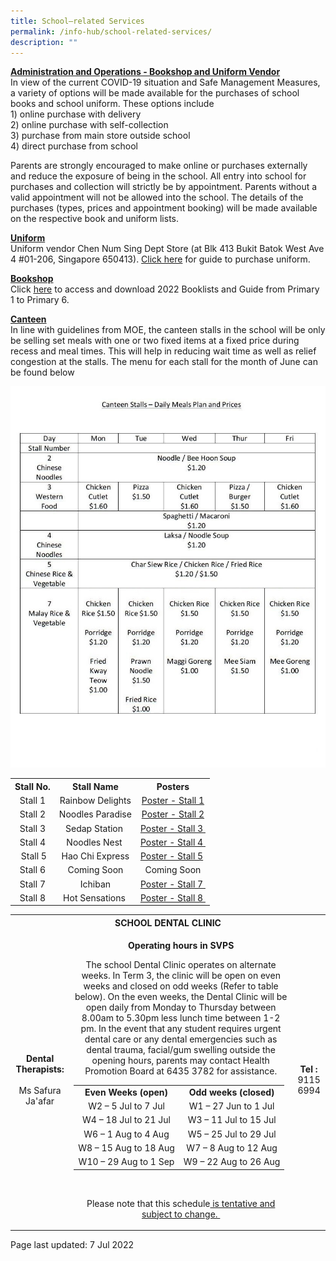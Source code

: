 ```yaml
---
title: School–related Services
permalink: /info-hub/school-related-services/
description: ""
---
```


<p><u><strong>Administration and Operations - Bookshop and Uniform Vendor<br /></strong></u>In view of the current COVID-19 situation and Safe Management Measures, a variety of options will be made available for the purchases of school books and school uniform. These options include <br />1) online purchase with delivery<br />2) online purchase with self-collection<br />3) purchase from main store outside school<br />4) direct purchase from school</p>
<p>Parents are strongly encouraged to make online or purchases externally and reduce the exposure of being in the school. All entry into school for purchases and collection will strictly be by appointment. Parents without a valid appointment will not be allowed into the school. The details of the purchases (types, prices and appointment booking) will be made available on the respective book and uniform lists.</p>
<p><u><strong>Uniform<br /></strong></u>Uniform vendor Chen Num Sing Dept Store (at Blk 413 Bukit Batok West Ave 4 #01-206, Singapore 650413).&nbsp;<a href="https://drive.google.com/file/d/11Sdm74fkkHTzRpqdB7GHOSNJlWM78WLy/view?usp=sharing&amp;litebox=1" target="_blank" rel="noopener">Click here</a>&nbsp;for guide to purchase uniform.</p>
<p><strong><u>Bookshop<br /></u></strong>Click&nbsp;<u><a href="https://drive.google.com/drive/folders/1JNYd-zc5815edNswz66TPtFGQr2sBcMd?usp=sharing&amp;litebox=1" target="_blank" rel="noopener" data-saferedirecturl="https://www.google.com/url?q=https://drive.google.com/drive/folders/1LeB7Ei8TdtX3-V8zEaUYPr3Ul_7B3ohD?usp%3Dsharing&amp;source=gmail&amp;ust=1608183411061000&amp;usg=AFQjCNEpY_R1CdyaBKCojI4RtVLbQT87Bg">here</a></u> to access and download 2022 Booklists and Guide from Primary 1 to Primary 6.</p>
<p><u><strong>Canteen<br /></strong></u>In line with guidelines from MOE, the canteen stalls in the school will be only be selling set meals with one or two fixed items at a fixed price during recess and meal times. This will help in reducing wait time as well as relief congestion at the stalls. The menu for each stall for the month of June can be found below</p>
<img src="/images/srs.jpg">
<div style="text-align: center;">
<table>
<tbody>
<tr>
<th>Stall No.</th>
<th style="text-align: center;">Stall Name</th>
<th style="text-align: center;">Posters</th>
</tr>
<tr>
<td style="text-align: center;">Stall 1</td>
<td style="text-align: center;">Rainbow Delights</td>
<td style="text-align: center;"><a href="https://drive.google.com/file/d/1TaD5yZcvSPS6x7r4yi1cnNSWC8EKWEtW/view?usp=sharing&amp;litebox=1" target="_blank" rel="noopener">Poster - Stall 1</a></td>
</tr>
<tr>
<td style="text-align: center;">Stall 2</td>
<td style="text-align: center;">Noodles Paradise</td>
<td style="text-align: center;"><a href="https://drive.google.com/file/d/1DfXiz68A0EocYWkl5U_EScXPZMoO4Y9U/view?usp=sharing&amp;litebox=1" target="_blank" rel="noopener">Poster - Stall 2</a></td>
</tr>
<tr>
<td style="text-align: center;">Stall 3</td>
<td style="text-align: center;">Sedap Station&nbsp;</td>
<td style="text-align: center;"><a href="https://drive.google.com/file/d/1gb7UBI13kzbe2JjQ9ukalRP1QMYd5sO9/view?usp=sharing&amp;litebox=1" target="_blank" rel="noopener">Poster - Stall 3&nbsp;</a></td>
</tr>
<tr>
<td style="text-align: center;">Stall 4</td>
<td style="text-align: center;">Noodles Nest&nbsp;</td>
<td style="text-align: center;"><a href="https://drive.google.com/file/d/1MZ4HIY_IJe5nWNC0kfPZQnptyDf720-l/view?usp=sharing&amp;litebox=1" target="_blank" rel="noopener">Poster - Stall 4&nbsp;</a></td>
</tr>
<tr>
<td style="text-align: center;">&nbsp;Stall 5</td>
<td style="text-align: center;">Hao Chi Express</td>
<td style="text-align: center;"><a href="https://drive.google.com/file/d/1WM5aneP1Ztqr2RLam_-VXzxMz1PEREtF/view?usp=sharing&amp;litebox=1" target="_blank" rel="noopener">Poster - Stall 5</a>&nbsp;</td>
</tr>
<tr>
<td style="text-align: center;">Stall 6</td>
<td style="text-align: center;">Coming Soon</td>
<td style="text-align: center;">Coming Soon</td>
</tr>
<tr>
<td style="text-align: center;">Stall 7</td>
<td style="text-align: center;">Ichiban</td>
<td style="text-align: center;"><a href="https://drive.google.com/file/d/1QNOOAGFxrlPFN9SXjk-DR2nlBaKv6DCc/view?usp=sharing&amp;litebox=1" target="_blank" rel="noopener">Poster - Stall 7&nbsp;</a></td>
</tr>
<tr>
<td style="text-align: center;">Stall 8</td>
<td style="text-align: center;">Hot Sensations&nbsp;</td>
<td style="text-align: center;"><a href="https://drive.google.com/file/d/112XnrU8ZEMTLppUS5tDB2j7jtbUYwJ6a/view?usp=sharing&amp;litebox=1" target="_blank" rel="noopener">Poster - Stall 8&nbsp;</a></td>
</tr>
</tbody>
</table>
<table>
<tbody>
<tr>
<th colspan="3">SCHOOL DENTAL CLINIC</th>
</tr>
<tr>
<td><strong>Dental Therapists:</strong><br /><br />Ms Safura Ja'afar</td>
<td>
<p style="text-align: center;"><strong>Operating hours in SVPS</strong><strong><br /></strong></p>
<p style="text-align: center;">The school Dental Clinic operates on alternate weeks. In Term 3, the clinic will be open on even weeks and closed on odd weeks (Refer to table below). On the even weeks, the Dental Clinic will be open daily from Monday to Thursday between 8.00am to 5.30pm less lunch time between 1-2 pm. In the event that any student requires urgent dental care or any dental emergencies such as dental trauma, facial/gum swelling outside the opening hours, parents may contact Health Promotion Board at 6435 3782 for assistance.</p>
<table style="margin-left: auto; margin-right: auto;">
<tbody>
<tr>
<td><strong>Even Weeks (open)</strong></td>
<td><strong>Odd weeks (closed)</strong></td>
</tr>
<tr>
<td>W2 &ndash; 5 Jul to 7 Jul</td>
<td>W1 &ndash; 27 Jun to 1 Jul</td>
</tr>
<tr>
<td>W4 &ndash; 18 Jul to 21 Jul</td>
<td>W3 &ndash; 11 Jul to 15 Jul</td>
</tr>
<tr>
<td>W6 &ndash; 1 Aug to 4 Aug</td>
<td>W5 &ndash; 25 Jul to 29 Jul</td>
</tr>
<tr>
<td>W8 &ndash; 15 Aug to 18 Aug</td>
<td>W7 &ndash; 8 Aug to 12 Aug</td>
</tr>
<tr>
<td>W10 &ndash; 29 Aug to 1 Sep</td>
<td>W9 &ndash; 22 Aug to 26 Aug</td>
</tr>
</tbody>
</table>
<br />
<p>Please note that this schedule<u>&nbsp;is tentative and subject to change.&nbsp;</u></p>
</td>
<td><strong>Tel :</strong><br />9115 6994</td>
</tr>
</tbody>
</table>
<p style="text-align: left;">Page last updated: 7 Jul 2022</p>